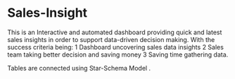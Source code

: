 # Sales-Insight
This is an Interactive and automated dashboard providing quick and latest sales insights in order to support data-driven decision making. With the success criteria being:
1 Dashboard uncovering sales data insights
2 Sales team taking better decision and saving money
3 Saving time gathering data.

Tables are connected using Star-Schema Model .
